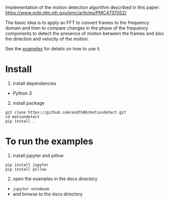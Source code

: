Implementation of the motion detection algorithm described in this paper: https://www.ncbi.nlm.nih.gov/pmc/articles/PMC4737052/

The basic idea is to apply an FFT to convert frames to the frequency domain and then to compare changes in the phase of the frequency components to detect the presence of motion between the frames and also the direction and velocity of the motion.

See the [examples](https://github.com/andth80/motiondetect/blob/master/docs/example.ipynb) for details on how to use it.

# Install

1. install dependencies

* Python 3

2. install package

```
git clone https://github.com/andth80/motiondetect.git
cd motiondetect
pip install .
```

# To run the examples

1. install jupyter and pillow

```
pip install jupyter
pip install pillow
```

2. open the examples in the docs directory
* `jupyter notebook`
* and browse to the docs directory
